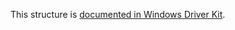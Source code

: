 This structure is [documented in Windows Driver Kit](https://learn.microsoft.com/en-us/windows-hardware/drivers/ddi/ntddk/ns-ntddk-_file_fs_full_size_information_ex).
